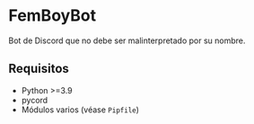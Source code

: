 # FemBoyBot

Bot de Discord que no debe ser malinterpretado por su nombre.

## Requisitos

- Python >=3.9
- pycord
- Módulos varios (véase `Pipfile`)

